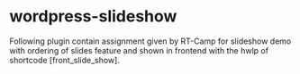 # wordpress-slideshow
Following plugin contain assignment given by RT-Camp for slideshow demo with ordering of slides feature and shown in frontend with the hwlp of shortcode [front_slide_show].
